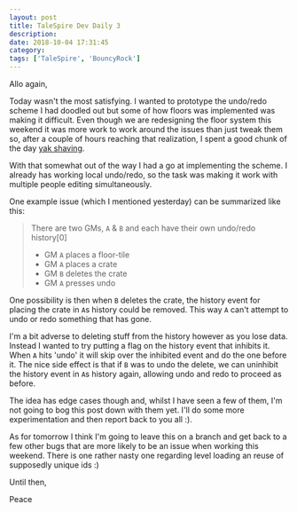 ```yaml
---
layout: post
title: TaleSpire Dev Daily 3
description:
date: 2018-10-04 17:31:45
category:
tags: ['TaleSpire', 'BouncyRock']
---
```


Allo again,

Today wasn't the most satisfying. I wanted to prototype the undo/redo scheme I had doodled out but some of how floors was implemented was making it difficult. Even though we are redesigning the floor system this weekend it was more work to work around the issues than just tweak them so, after a couple of hours reaching that realization, I spent a good chunk of the day [yak shaving](https://en.wiktionary.org/wiki/yak_shaving).

With that somewhat out of the way I had a go at implementing the scheme. I already has working local undo/redo, so the task was making it work with multiple people editing simultaneously.

One example issue (which I mentioned yesterday) can be summarized like this:

> There are two GMs, `A` & `B` and each have their own undo/redo history[0]
>
> - GM `A` places a floor-tile
> - GM `A` places a crate
> - GM `B` deletes the crate
> - GM `A` presses undo

One possibility is then when `B` deletes the crate, the history event for placing the crate in `A`s history could be removed. This way `A` can't attempt to undo or redo something that has gone.

I'm a bit adverse to deleting stuff from the history however as you lose data. Instead I wanted to try putting a flag on the history event that inhibits it. When `A` hits 'undo' it will skip over the inhibited event and do the one before it. The nice side effect is that if `B` was to undo the delete, we can uninhibit the history event in `A`s history again, allowing undo and redo to proceed as before.

The idea has edge cases though and, whilst I have seen a few of them, I'm not going to bog this post down with them yet. I'll do some more experimentation and then report back to you all :).

As for tomorrow I think I'm going to leave this on a branch and get back to a few other bugs that are more likely to be an issue when working this weekend. There is one rather nasty one regarding level loading an reuse of supposedly unique ids :)

Until then,

Peace

